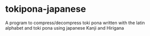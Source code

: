# tokipona-japanese
A program to compress/decompress toki pona written with the latin alphabet and toki pona using japanese Kanji and Hirigana
